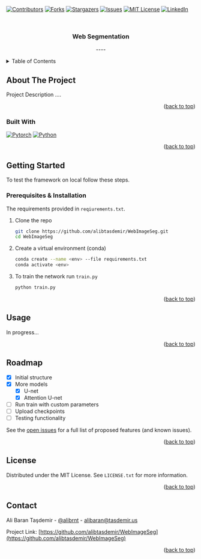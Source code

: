 <!-- Improved compatibility of back to top link: See: https://github.com/othneildrew/Best-README-Template/pull/73 -->
<a name="readme-top"></a>
<!--
*** Thanks for checking out the Best-README-Template. If you have a suggestion
*** that would make this better, please fork the repo and create a pull request
*** or simply open an issue with the tag "enhancement".
*** Don't forget to give the project a star!
*** Thanks again! Now go create something AMAZING! :D
-->



<!-- PROJECT SHIELDS -->
<!--
*** I'm using markdown "reference style" links for readability.
*** Reference links are enclosed in brackets [ ] instead of parentheses ( ).
*** See the bottom of this document for the declaration of the reference variables
*** for contributors-url, forks-url, etc. This is an optional, concise syntax you may use.
*** https://www.markdownguide.org/basic-syntax/#reference-style-links
-->
[![Contributors][contributors-shield]][contributors-url]
[![Forks][forks-shield]][forks-url]
[![Stargazers][stars-shield]][stars-url]
[![Issues][issues-shield]][issues-url]
[![MIT License][license-shield]][license-url]
[![LinkedIn][linkedin-shield]][linkedin-url]



<!-- PROJECT LOGO -->
<br />
<div align="center">

<h3 align="center">Web Segmentation</h3>

  <p align="center">
    ----
  </p>
</div>



<!-- TABLE OF CONTENTS -->
<details>
  <summary>Table of Contents</summary>
  <ol>
    <li>
      <a href="#about-the-project">About The Project</a>
      <ul>
        <li><a href="#built-with">Built With</a></li>
      </ul>
    </li>
    <li>
      <a href="#getting-started">Getting Started</a>
      <ul>
        <li><a href="#prerequisites">Prerequisites</a></li>
        <li><a href="#installation">Installation</a></li>
      </ul>
    </li>
    <li><a href="#usage">Usage</a></li>
    <li><a href="#roadmap">Roadmap</a></li>
    <li><a href="#contact">Contact</a></li>
    <li><a href="#acknowledgments">Acknowledgments</a></li>
  </ol>
</details>



<!-- ABOUT THE PROJECT -->
## About The Project

Project Description ....

<p align="right">(<a href="#readme-top">back to top</a>)</p>



### Built With

[![Pytorch][Pytorch]][Pytorch-url] [![Python][Python]][Python-url]

<p align="right">(<a href="#readme-top">back to top</a>)</p>



<!-- GETTING STARTED -->
## Getting Started

To test the framework on local follow these steps.

### Prerequisites & Installation

The requirements provided in `reqiurements.txt`. 

1. Clone the repo
   ```bash
   git clone https://github.com/alibtasdemir/WebImageSeg.git
   cd WebImageSeg
   ```
2. Create a virtual environment (conda)
   ```bash
   conda create --name <env> --file requirements.txt
   conda activate <env>
   ```
3. To train the network run `train.py`
   ```bash
   python train.py
   ```

<p align="right">(<a href="#readme-top">back to top</a>)</p>



<!-- USAGE EXAMPLES -->
## Usage

In progress...

<p align="right">(<a href="#readme-top">back to top</a>)</p>



<!-- ROADMAP -->
## Roadmap

- [x] Initial structure
- [x] More models
    - [x] U-net
    - [x] Attention U-net
- [ ] Run train with custom parameters
- [ ] Upload checkpoints
- [ ] Testing functionality

See the [open issues](https://github.com/alibtasdemir/WebImageSeg/issues) for a full list of proposed features (and known issues).

<p align="right">(<a href="#readme-top">back to top</a>)</p>



<!-- CONTRIBUTING -->
<!-- 
## Contributing

Contributions are what make the open source community such an amazing place to learn, inspire, and create. Any contributions you make are **greatly appreciated**.

If you have a suggestion that would make this better, please fork the repo and create a pull request. You can also simply open an issue with the tag "enhancement".
Don't forget to give the project a star! Thanks again!

1. Fork the Project
2. Create your Feature Branch (`git checkout -b feature/AmazingFeature`)
3. Commit your Changes (`git commit -m 'Add some AmazingFeature'`)
4. Push to the Branch (`git push origin feature/AmazingFeature`)
5. Open a Pull Request

<p align="right">(<a href="#readme-top">back to top</a>)</p>
-->



<!-- LICENSE -->
## License

Distributed under the MIT License. See `LICENSE.txt` for more information.

<p align="right">(<a href="#readme-top">back to top</a>)</p>



<!-- CONTACT -->
## Contact

Ali Baran Taşdemir - [@alibrnt](https://twitter.com/alibrnt) - alibaran@tasdemir.us

Project Link: [https://github.com/alibtasdemir/WebImageSeg](https://github.com/alibtasdemir/WebImageSeg)

<p align="right">(<a href="#readme-top">back to top</a>)</p>



<!-- ACKNOWLEDGMENTS 
## Acknowledgments

* []()
* []()
* []()

<p align="right">(<a href="#readme-top">back to top</a>)</p>
-->



<!-- MARKDOWN LINKS & IMAGES -->
<!-- https://www.markdownguide.org/basic-syntax/#reference-style-links -->
[contributors-shield]: https://img.shields.io/github/contributors/alibtasdemir/WebImageSeg.svg?style=for-the-badge
[contributors-url]: https://github.com/alibtasdemir/WebImageSeg/graphs/contributors
[forks-shield]: https://img.shields.io/github/forks/alibtasdemir/WebImageSeg.svg?style=for-the-badge
[forks-url]: https://github.com/alibtasdemir/WebImageSeg/network/members
[stars-shield]: https://img.shields.io/github/stars/alibtasdemir/WebImageSeg.svg?style=for-the-badge
[stars-url]: https://github.com/alibtasdemir/WebImageSeg/stargazers
[issues-shield]: https://img.shields.io/github/issues/alibtasdemir/WebImageSeg.svg?style=for-the-badge
[issues-url]: https://github.com/alibtasdemir/WebImageSeg/issues
[license-shield]: https://img.shields.io/github/license/alibtasdemir/WebImageSeg.svg?style=for-the-badge
[license-url]: https://github.com/alibtasdemir/WebImageSeg/blob/master/LICENSE
[linkedin-shield]: https://img.shields.io/badge/-LinkedIn-black.svg?style=for-the-badge&logo=linkedin&colorB=555
[linkedin-url]: https://linkedin.com/in/alibtasdemir
[product-screenshot]: images/screenshot.png
[PyTorch]: https://img.shields.io/badge/PyTorch-%23EE4C2C.svg?style=for-the-badge&logo=PyTorch&logoColor=white
[Pytorch-url]: https://pytorch.org/
[Python]: https://img.shields.io/badge/python-3670A0?style=for-the-badge&logo=python&logoColor=ffdd54
[Python-url]: https://www.python.org/

